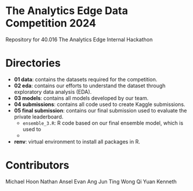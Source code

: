 # The Analytics Edge Data Competition 2024
Repository for 40.016 The Analytics Edge Internal Hackathon

# Directories
- **01 data**: contains the datasets required for the competition.
- **02 eda**: contains our efforts to understand the dataset through exploratory data analysis (EDA).
- **03 models**: contains all models developed by our team.
- **04 submissions**: contains all code used to create Kaggle submissions.
- **05 final submission**: contains our final submission used to evaluate the private leaderboard.
  - `ensemble_3.R`: R code based on our final ensemble model, which is used to  
  - 
- **renv**: virtual environment to install all packages in R.  


# Contributors
Michael Hoon
Nathan Ansel
Evan Ang Jun Ting
Wong Qi Yuan Kenneth
